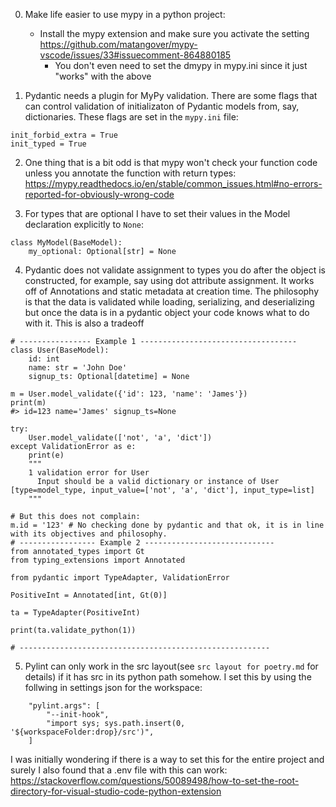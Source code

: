 0. Make life easier to use mypy in a python project:
   - Install the mypy extension and make sure you activate the setting https://github.com/matangover/mypy-vscode/issues/33#issuecomment-864880185
        - You don't even need to set the dmypy  in mypy.ini since it just "works" with the above

    
1. Pydantic needs a plugin for MyPy validation. There are some flags that can
control validation of initializaton of Pydantic models from, say, dictionaries.
These flags are set in the `mypy.ini` file:
```
init_forbid_extra = True
init_typed = True
```
2. One thing that is a bit odd is that mypy won't check your function code 
unless you annotate the function with return types: 
https://mypy.readthedocs.io/en/stable/common_issues.html#no-errors-reported-for-obviously-wrong-code

3. For types that are optional I have to set their values in the Model declaration explicitly to `None`:
```
class MyModel(BaseModel):
    my_optional: Optional[str] = None
```

4. Pydantic does not validate assignment to types you do after the object is
constructed, for example, say using dot attribute assignment. It works off of
Annotations and static metadata at creation time. The philosophy is that the
data is validated while loading, serializing, and deserializing but once the
data is in a pydantic object your code knows what to do with it. This is also a 
tradeoff
```
# ---------------- Example 1 -----------------------------------
class User(BaseModel):
    id: int
    name: str = 'John Doe'
    signup_ts: Optional[datetime] = None

m = User.model_validate({'id': 123, 'name': 'James'})
print(m)
#> id=123 name='James' signup_ts=None

try:
    User.model_validate(['not', 'a', 'dict'])
except ValidationError as e:
    print(e)
    """
    1 validation error for User
      Input should be a valid dictionary or instance of User [type=model_type, input_value=['not', 'a', 'dict'], input_type=list]
    """

# But this does not complain:
m.id = '123' # No checking done by pydantic and that ok, it is in line with its objectives and philosophy.
# ----------------- Example 2 -----------------------------
from annotated_types import Gt
from typing_extensions import Annotated

from pydantic import TypeAdapter, ValidationError

PositiveInt = Annotated[int, Gt(0)]

ta = TypeAdapter(PositiveInt)

print(ta.validate_python(1))

# --------------------------------------------------------

```

5. Pylint can only work in the src layout(see `src layout for poetry.md` for details) if it has src in its python path 
somehow. I set this by using the follwing in settings json for the workspace:
```
    "pylint.args": [
        "--init-hook",
        "import sys; sys.path.insert(0, '${workspaceFolder:drop}/src')",
    ]
```
I was initially wondering if there is a way to set this for the entire project and surely I also found that a .env file with this can work:
https://stackoverflow.com/questions/50089498/how-to-set-the-root-directory-for-visual-studio-code-python-extension
